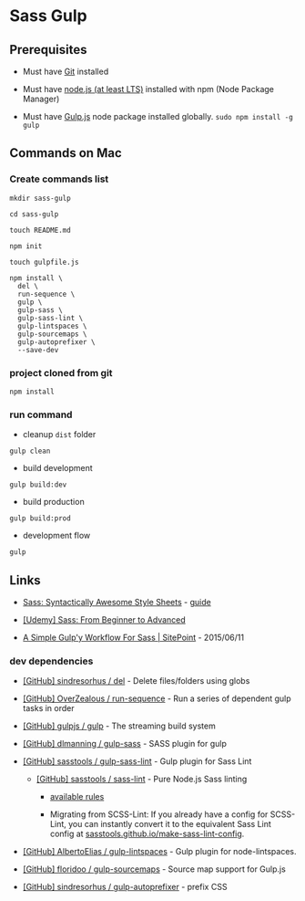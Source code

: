 # Sass Gulp

## Prerequisites

* Must have [Git](http://git-scm.com/) installed

* Must have [node.js (at least LTS)](http://nodejs.org/) installed with npm (Node Package Manager)

* Must have [Gulp.js](http://gulpjs.com/) node package installed globally.  `sudo npm install -g gulp`


## Commands on Mac

### Create commands list

```
mkdir sass-gulp

cd sass-gulp

touch README.md

npm init

touch gulpfile.js

npm install \
  del \
  run-sequence \
  gulp \
  gulp-sass \
  gulp-sass-lint \
  gulp-lintspaces \
  gulp-sourcemaps \
  gulp-autoprefixer \
  --save-dev

```

### project cloned from git

```
npm install
```

### run command

* cleanup `dist` folder

```
gulp clean
```

* build development

```
gulp build:dev
```

* build production

```
gulp build:prod
```

* development flow

```
gulp
```

## Links

* [Sass: Syntactically Awesome Style Sheets](http://sass-lang.com/) - [guide](http://sass-lang.com/guide)

* [[Udemy] Sass: From Beginner to Advanced](https://www.udemy.com/sass-from-beginner-to-advanced/)

* [A Simple Gulp'y Workflow For Sass | SitePoint](https://www.sitepoint.com/simple-gulpy-workflow-sass/) - 2015/06/11

### dev dependencies

* [[GitHub] sindresorhus / del](https://github.com/sindresorhus/del) - Delete files/folders using globs

* [[GitHub] OverZealous / run-sequence](https://github.com/OverZealous/run-sequence) - Run a series of dependent gulp tasks in order

* [[GitHub] gulpjs / gulp](https://github.com/gulpjs/gulp) - The streaming build system

* [[GitHub] dlmanning / gulp-sass](https://github.com/dlmanning/gulp-sass) - SASS plugin for gulp

* [[GitHub] sasstools / gulp-sass-lint](https://github.com/sasstools/gulp-sass-lint) - Gulp plugin for Sass Lint

  * [[GitHub] sasstools / sass-lint](https://github.com/sasstools/sass-lint) - Pure Node.js Sass linting

    * [available rules](https://github.com/sasstools/sass-lint/tree/master/docs/rules)

    * Migrating from SCSS-Lint: If you already have a config for SCSS-Lint, you can instantly convert it to the equivalent Sass Lint config at [sasstools.github.io/make-sass-lint-config](https://sasstools.github.io/make-sass-lint-config/).

* [[GitHub] AlbertoElias / gulp-lintspaces](https://github.com/AlbertoElias/gulp-lintspaces) - Gulp plugin for node-lintspaces.

* [[GitHub] floridoo / gulp-sourcemaps](https://github.com/floridoo/gulp-sourcemaps) - Source map support for Gulp.js

* [[GitHub] sindresorhus / gulp-autoprefixer](https://github.com/sindresorhus/gulp-autoprefixer) - prefix CSS
